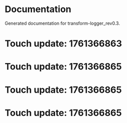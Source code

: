 # Documentation

Generated documentation for transform-logger_rev0.3.

# Touch update: 1761366863

# Touch update: 1761366865

# Touch update: 1761366865

# Touch update: 1761366865
